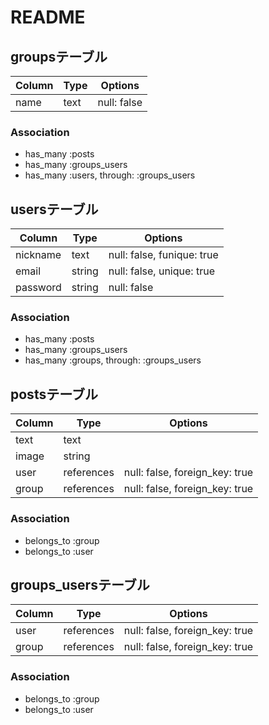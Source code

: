 # README
## groupsテーブル
|Column|Type|Options|
|------|----|-------|
|name|text|null: false|

### Association
- has_many :posts
- has_many :groups_users
- has_many :users, through: :groups_users

## usersテーブル
|Column|Type|Options|
|------|----|-------|
|nickname|text|null: false, funique: true|
|email|string|null: false, unique: true|
|password|string|null: false|

### Association
- has_many :posts
- has_many :groups_users
- has_many :groups, through: :groups_users

## postsテーブル
|Column|Type|Options|
|------|----|-------|
|text|text||
|image|string||
|user|references|null: false, foreign_key: true|
|group|references|null: false, foreign_key: true|

### Association
- belongs_to :group
- belongs_to :user

## groups_usersテーブル
|Column|Type|Options|
|------|----|-------|
|user|references|null: false, foreign_key: true|
|group|references|null: false, foreign_key: true|

### Association
- belongs_to :group
- belongs_to :user